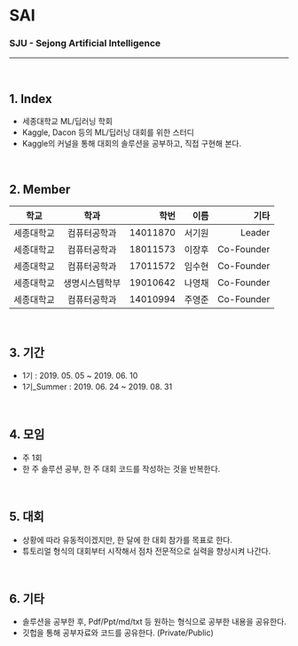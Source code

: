 # SAI
### SJU - Sejong Artificial Intelligence

<hr>
<br>

## 1. Index
 - 세종대학교 ML/딥러닝 학회
 - Kaggle, Dacon 등의 ML/딥러닝 대회를 위한 스터디
 - Kaggle의 커널을 통해 대회의 솔루션을 공부하고, 직접 구현해 본다.
 
 <br>
 
## 2. Member

| 학교 | 학과 | 학번 | 이름 | 기타 |
|---|:---:|---:|---:|---:|
| 세종대학교 | 컴퓨터공학과 | 14011870 | 서기원 | Leader |
| 세종대학교 | 컴퓨터공학과 | 18011573 | 이장후 | Co-Founder |
| 세종대학교 | 컴퓨터공학과 | 17011572 | 임수현 | Co-Founder |
| 세종대학교 | 생명시스템학부 | 19010642 | 나영채 | Co-Founder |
| 세종대학교 | 컴퓨터공학과 | 14010994 | 주영준 | Co-Founder |

 <br>

## 3. 기간
 - 1기 : 2019. 05. 05 ~ 2019. 06. 10
 - 1기_Summer : 2019. 06. 24 ~ 2019. 08. 31

<br>
 
## 4. 모임
 - 주 1회
 - 한 주 솔루션 공부, 한 주 대회 코드를 작성하는 것을 반복한다.
 
 <br>
 
## 5. 대회
 - 상황에 따라 유동적이겠지만, 한 달에 한 대회 참가를 목표로 한다.
 - 튜토리얼 형식의 대회부터 시작해서 점차 전문적으로 실력을 향상시켜 나간다.
 
 <br>
 
## 6. 기타
 - 솔루션을 공부한 후, Pdf/Ppt/md/txt 등 원하는 형식으로 공부한 내용을 공유한다.
 - 깃헙을 통해 공부자료와 코드를 공유한다. (Private/Public)

